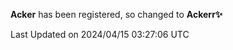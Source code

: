 **Acker** has been registered, so changed to **Ackerr✨**

<!--START_SECTION:waka-->

 Last Updated on 2024/04/15 03:27:06 UTC
<!--END_SECTION:waka-->
